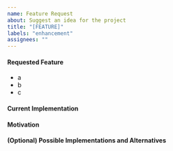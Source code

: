 ```yaml
---
name: Feature Request
about: Suggest an idea for the project
title: "[FEATURE]"
labels: "enhancement"
assignees: ""
---
```


#### Requested Feature

<!-- Concisely describe the behavior you are requesting here -->

<!-- Describe any details in point form here -->

- a
- b
- c

#### Current Implementation

<!-- Describe the current implementation here -->

#### Motivation

<!-- Explain why this feature would benefit users and/or maintainers -->

#### (Optional) Possible Implementations and Alternatives

<!-- Describe any possible implementations or alternatives you have considered -->

